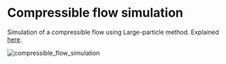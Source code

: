 # Compressible flow simulation

Simulation of a compressible flow using Large-particle method. Explained [here](https://encyclopediaofmath.org/wiki/Large-particle_method).

![compressible_flow_simulation](https://github.com/froart/Compressible_flow_simulation/assets/22843145/2c02e164-b5f4-41d6-829e-1cb88205723b)

